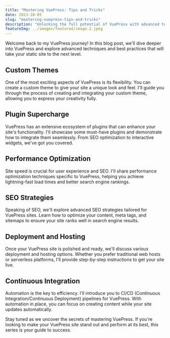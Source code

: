 ```yaml
---
title: "Mastering VuePress: Tips and Tricks"
date: 2023-10-05
slug: "mastering-vuepress-tips-and-tricks"
description: "Unlocking the full potential of VuePress with advanced techniques and best practices."
featureImg: ../images/featured/image-2.jpeg
---
```


Welcome back to my VuePress journey! In this blog post, we'll dive deeper into VuePress and explore advanced techniques and best practices that will take your static site to the next level.

## Custom Themes

One of the most exciting aspects of VuePress is its flexibility. You can create a custom theme to give your site a unique look and feel. I'll guide you through the process of creating and integrating your custom theme, allowing you to express your creativity fully.

## Plugin Supercharge

VuePress has an extensive ecosystem of plugins that can enhance your site's functionality. I'll showcase some must-have plugins and demonstrate how to integrate them seamlessly. From SEO optimization to interactive widgets, we've got you covered.

## Performance Optimization

Site speed is crucial for user experience and SEO. I'll share performance optimization techniques specific to VuePress, helping you achieve lightning-fast load times and better search engine rankings.

## SEO Strategies

Speaking of SEO, we'll explore advanced SEO strategies tailored for VuePress sites. Learn how to optimize your content, meta tags, and sitemaps to ensure your site ranks well in search engine results.

## Deployment and Hosting

Once your VuePress site is polished and ready, we'll discuss various deployment and hosting options. Whether you prefer traditional web hosts or serverless platforms, I'll provide step-by-step instructions to get your site live.

## Continuous Integration

Automation is the key to efficiency. I'll introduce you to CI/CD (Continuous Integration/Continuous Deployment) pipelines for VuePress. With automation in place, you can focus on creating content while your site updates automatically.

Stay tuned as we uncover the secrets of mastering VuePress. If you're looking to make your VuePress site stand out and perform at its best, this series is your guide to success.
